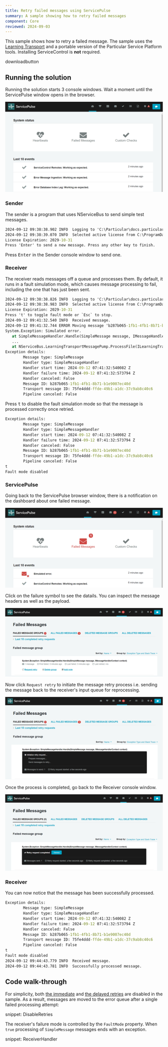 ```yaml
---
title: Retry failed messages using ServicePulse
summary: A sample showing how to retry failed messages
component: Core
reviewed: 2024-09-03
---
```


This sample shows how to retry a failed message. The sample uses the [Learning Transport](/transports/learning/) and a portable version of the Particular Service Platform tools. Installing ServiceControl is **not** required.


downloadbutton

## Running the solution

Running the solution starts 3 console windows. Wait a moment until the ServicePulse window opens in the browser.

![service-pulse-fresh](service-pulse-fresh.png)

### Sender

The sender is a program that uses NServiceBus to send simple test messages.

```cmd
2024-09-12 09:38:38.902 INFO  Logging to 'C:\Particular\docs.particular.net\samples\servicecontrol\retry-messages\Core_9\Sender\bin\Debug\net8.0\' with level Info
2024-09-12 09:38:39.070 INFO  Selected active license from C:\ProgramData\ParticularSoftware\license.xml
License Expiration: 2029-10-31
Press 'Enter' to send a new message. Press any other key to finish.
```

Press <kbd>Enter</kbd> in the Sender console window to send one.

### Receiver

The receiver reads messages off a queue and processes them. By default, it runs in a fault simulation mode, which causes message processing to fail, including the one that has just been sent.

```cmd
2024-09-12 09:38:38.826 INFO  Logging to 'C:\Particular\docs.particular.net\samples\servicecontrol\retry-messages\Core_9\Receiver\bin\Debug\net8.0\' with level Info
2024-09-12 09:38:38.983 INFO  Selected active license from C:\ProgramData\ParticularSoftware\license.xml
License Expiration: 2029-10-31
Press 't' to toggle fault mode or `Esc` to stop.
2024-09-12 09:41:32.540 INFO  Received message.
2024-09-12 09:41:32.744 ERROR Moving message 'b287b065-1fb1-4fb1-8b71-b1e9007ec40d' to the error queue 'error' because processing failed due to an exception:
System.Exception: Simulated error.
   at SimpleMessageHandler.Handle(SimpleMessage message, IMessageHandlerContext context) in C:\Particular\docs.particular.net\samples\servicecontrol\retry-messages\Core_9\Receiver\SimpleMessageHandler.cs:line 19
   ...
   at NServiceBus.LearningTransportMessagePump.ProcessFile(ILearningTransportTransaction transaction, String messageId, CancellationToken messageProcessingCancellationToken) in /_/src/NServiceBus.Core/Transports/Learning/LearningTransportMessagePump.cs:line 340
Exception details:
        Message type: SimpleMessage
        Handler type: SimpleMessageHandler
        Handler start time: 2024-09-12 07:41:32:540082 Z
        Handler failure time: 2024-09-12 07:41:32:573794 Z
        Handler canceled: False
        Message ID: b287b065-1fb1-4fb1-8b71-b1e9007ec40d
        Transport message ID: 75fe4ddd-ffde-49b1-a1dc-37c9ab8c40c6
        Pipeline canceled: False
```

Press <kbd>t</kbd> to disable the fault simulation mode so that the message is processed correctly once retried.

```cmd
Exception details:
        Message type: SimpleMessage
        Handler type: SimpleMessageHandler
        Handler start time: 2024-09-12 07:41:32:540082 Z
        Handler failure time: 2024-09-12 07:41:32:573794 Z
        Handler canceled: False
        Message ID: b287b065-1fb1-4fb1-8b71-b1e9007ec40d
        Transport message ID: 75fe4ddd-ffde-49b1-a1dc-37c9ab8c40c6
        Pipeline canceled: False
t
Fault mode disabled
```

### ServicePulse

Going back to the ServicePulse browser window, there is a notification on the dashboard about one failed message. 

![service-pulse-dash-error](service-pulse-dash-error.png)

Click on the failure symbol to see the datails. You can inspect the message headers as well as the payload.

![service-pulse-error-details](service-pulse-error-details.png)

Now click `Request retry` to initiate the message retry process i.e. sending the message back to the receiver's input queue for reprocessing.

![service-pulse-retry-in-progress](service-pulse-retry-in-progress.png)

Once the process is completed, go back to the Receiver console window.

![service-pulse-retry-completed](service-pulse-retry-completed.png)

### Receiver

You can now notice that the message has been successfully processed.

```cmd
Exception details:
        Message type: SimpleMessage
        Handler type: SimpleMessageHandler
        Handler start time: 2024-09-12 07:41:32:540082 Z
        Handler failure time: 2024-09-12 07:41:32:573794 Z
        Handler canceled: False
        Message ID: b287b065-1fb1-4fb1-8b71-b1e9007ec40d
        Transport message ID: 75fe4ddd-ffde-49b1-a1dc-37c9ab8c40c6
        Pipeline canceled: False
t
Fault mode disabled
2024-09-12 09:44:43.779 INFO  Received message.
2024-09-12 09:44:43.781 INFO  Successfully processed message.
```

## Code walk-through

For simplicity, both [the immediate](/nservicebus/recoverability#immediate-retries) and [the delayed retries](/nservicebus/recoverability/#delayed-retries) are disabled in the sample. As a result, messages are moved to the error queue after a single failed processing attempt:

snippet: DisableRetries

The receiver's failure mode is controlled by the `FaultMode` property. When `true` processing of `SimpleMessage` messages ends with an exception.

snippet: ReceiverHandler